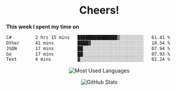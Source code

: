 <h1 align="center">Cheers!</h1>

**This week I spent my time on**
<!--START_SECTION:waka-->

```txt
C#         2 hrs 15 mins   ███████████████▒░░░░░░░░░   61.41 %
Other      41 mins         ████▓░░░░░░░░░░░░░░░░░░░░   18.54 %
JSON       17 mins         ██░░░░░░░░░░░░░░░░░░░░░░░   07.94 %
Go         17 mins         ██░░░░░░░░░░░░░░░░░░░░░░░   07.93 %
Text       4 mins          ▓░░░░░░░░░░░░░░░░░░░░░░░░   02.24 %
```

<!--END_SECTION:waka-->

<p align="center"><img src="https://github-readme-stats.vercel.app/api/top-langs/?username=thnkrn&layout=compact&hide=html&theme=tokyonight" alt="Most Used Languages" /></p>

<p align="center"><img src="https://github-readme-stats.vercel.app/api?username=thnkrn&show_icons=true&count_private=true&theme=tokyonight&show=reviews&hide_rank=false&rank_icon=github" alt="GitHub Stats" /></p>

<!-- <p align="center"><a href="https://wakatime.com"><img src="https://wakatime.com/share/@thnkrn/40092326-d1bd-471b-89da-9a7c63939402.png" /></p>
 -->
